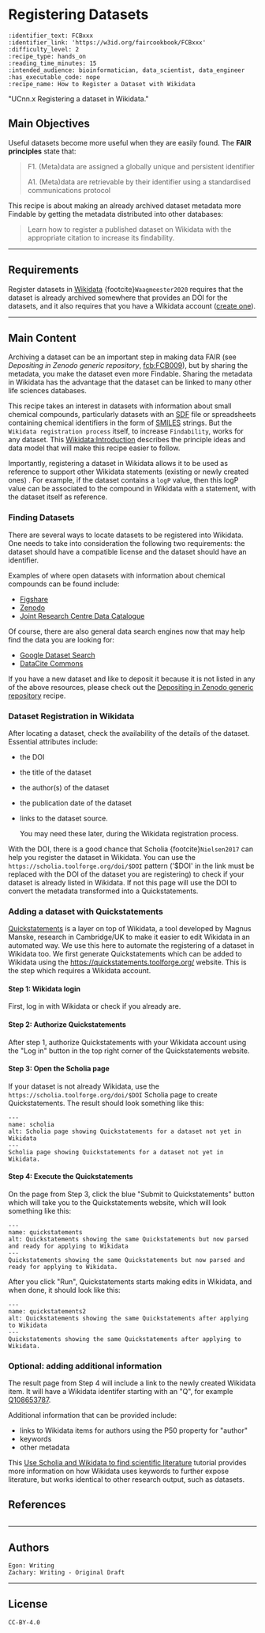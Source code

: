 # Registering Datasets

 ````{panels_fairplus}
:identifier_text: FCBxxx
:identifier_link: 'https://w3id.org/faircookbook/FCBxxx'
:difficulty_level: 2
:recipe_type: hands_on
:reading_time_minutes: 15
:intended_audience: bioinformatician, data_scientist, data_engineer
:has_executable_code: nope
:recipe_name: How to Register a Dataset with Wikidata
```` 

"UCnn.x Registering a dataset in Wikidata."


## Main Objectives

Useful datasets become more useful when they are easily found. The **FAIR principles** state that: 

> F1. (Meta)data are assigned a globally unique and persistent identifier
> 
> A1. (Meta)data are retrievable by their identifier using a standardised communications protocol 

This recipe is about making an already archived dataset metadata more Findable by getting the metadata distributed into other databases:

> Learn how to register a published dataset on Wikidata with the appropriate citation to increase its findability.

___


## Requirements

Register datasets in [Wikidata](https://www.wikidata.org/) {footcite}`Waagmeester2020` requires that the dataset is already archived somewhere that provides
an DOI for the datasets, and it also requires that you have a Wikidata account ([create one](https://www.wikidata.org/wiki/Special:CreateAccount)).

---


## Main Content

Archiving a dataset can be an important step in making data FAIR (see *Depositing in Zenodo generic repository*, [fcb:FCB009](https://w3id.org/faircookbook/FCB009)),
but by sharing the metadata, you make the dataset even more Findable. Sharing the metadata in Wikidata has the advantage that the dataset can
be linked to many other life sciences databases.

This recipe takes an interest in datasets with information about small chemical compounds, particularly datasets with an [SDF](https://fairsharing.org/FAIRsharing.ew26v7)
file or spreadsheets containing chemical identifiers in the form of [SMILES](https://fairsharing.org/FAIRsharing.qv4b3c) strings.
But the `Wikidata registration process` itself, to increase `Findability`, works for any dataset.
This [Wikidata:Introduction](https://www.wikidata.org/wiki/Wikidata:Introduction) describes the principle ideas and data model that will make this
recipe easier to follow.

Importantly, registering a dataset in Wikidata allows it to be used as reference to support other Wikidata statements (existing or newly created ones) . For example, if the dataset contains a `logP` value,
then this logP value can be associated to the compound in Wikidata with a statement, with the dataset itself as reference.
<!-- TODO: add screenshot of example -->

### Finding Datasets

There are several ways to locate datasets to be registered into Wikidata. One needs to take into consideration the following two requirements:
the dataset should have a compatible license and the dataset should have an identifier.

Examples of where open datasets with information about chemical compounds can be found include:

* [Figshare](https://figshare.com/)
* [Zenodo](https://zenodo.org/)
* [Joint Research Centre Data Catalogue](https://data.jrc.ec.europa.eu/dataset)

Of course, there are also general data search engines now that may help find the data you are looking for:

* [Google Dataset Search](https://datasetsearch.research.google.com/)
* [DataCite Commons](https://commons.datacite.org/)

If you have a new dataset and like to deposit it because it is not listed in any of the above resources,
please check out the [Depositing in Zenodo generic repository](https://w3id.org/faircookbook/FCB009) recipe.

<!--
TODO: add below statement when that recipe is included too:

For details related to finding datasets and determining the correct licenses, please refer to Finding Compounds. 
-->

### Dataset Registration in Wikidata

After locating a dataset, check the availability of the details of the dataset. Essential attributes include:

* the DOI
* the title of the dataset
* the author(s) of the dataset
* the publication date of the dataset
* links to the dataset source.

  You may need these later, during the Wikidata registration process.

With the DOI, there is a good chance that Scholia {footcite}`Nielsen2017` can help you register the dataset in Wikidata.
You can use the `https://scholia.toolforge.org/doi/$DOI` pattern ('$DOI' in the link must be replaced with the
DOI of the dataset you are registering) to check if your dataset is already listed in
Wikidata. If not this page will use the DOI to convert the metadata transformed into a Quickstatements.

### Adding a dataset with Quickstatements

[Quickstatements](https://quickstatements.toolforge.org/) is a layer on top of Wikidata, a tool developed by Magnus Manske, research in Cambridge/UK to
make it easier to edit Wikidata in an automated way. We use this here to automate the registering of
a dataset in Wikidata too. We first generate Quickstatements which
can be added to Wikidata using
the https://quickstatements.toolforge.org/ website. This is the step which requires a Wikidata account.

#### Step 1: Wikidata login

First, log in with Wikidata or check if you already are.

#### Step 2: Authorize Quickstatements

After step 1, authorize Quickstatements with your Wikidata account using the "Log in" button
in the top right corner of the Quickstatements website.

#### Step 3: Open the Scholia page

If your dataset is not already Wikidata, use the `https://scholia.toolforge.org/doi/$DOI` Scholia
page to create Quickstatements. The result should look something like this:

```{figure} images/scholia.png
---
name: scholia
alt: Scholia page showing Quickstatements for a dataset not yet in Wikidata
---
Scholia page showing Quickstatements for a dataset not yet in Wikidata.
```

#### Step 4: Execute the Quickstatements

On the page from Step 3, click the blue "Submit to Quickstatements" button which will take you to the
Quickstatements website, which will look something like this:

```{figure} images/quickstatements.png
---
name: quickstatements
alt: Quickstatements showing the same Quickstatements but now parsed and ready for applying to Wikidata
---
Quickstatements showing the same Quickstatements but now parsed and ready for applying to Wikidata.
```

After you click "Run", Quickstatements starts making edits in Wikidata, and when done, it should look
like this:

```{figure} images/quickstatements2.png
---
name: quickstatements2
alt: Quickstatements showing the same Quickstatements after applying to Wikidata
---
Quickstatements showing the same Quickstatements after applying to Wikidata.
```

### Optional: adding additional information

The result page from Step 4 will include a link to the newly created Wikidata item. It will have
a Wikidata identifer starting with an "Q", for example [Q108653787](https://www.wikidata.org/wiki/Q108653787).

Additional information that can be provided include:

* links to Wikidata items for authors using the P50 property for "author"
* keywords
* other metadata

This [Use Scholia and Wikidata to find scientific literature](https://laurendupuis.github.io/Scholia_tutorial/)
tutorial provides more information on how Wikidata uses keywords to further expose literature,
but works identical to other research output, such as datasets.

## References

```{footbibliography}
```

---

## Authors

````{authors_fairplus}
Egon: Writing
Zachary: Writing - Original Draft
````


---

## License

````{license_fairplus}
CC-BY-4.0
````
